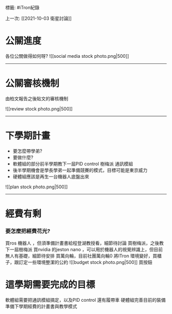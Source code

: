 標籤: #iTron紀錄 

上一次: [[2021-10-03 衛星討論]]

# 公關進度

各位公關做得如何呀?
![[social media stock photo.png|500]]

---

# 公關審核機制

由柏文報告之後貼文的審核機制

![[review stock photo.png|500]]

---

# 下學期計畫

- 要怎麼帶學弟?
-  要做什麼?
- 軟體組的部分前半學期教下一屆PID control 樹梅派 通訊模組
-  後半學期機會是學長學弟一起準備競賽的模式，目標可能是東京威力
- 硬體組應該是再生一台機器人底盤出來


![[plan stock photo.png|500]]

---
# 經費有剩

### 要怎麼把經費花光?
買ros 機器人 ，但須準備計畫書給程登湖教授看，細節待討論
買樹梅派，之後教下一屆樹梅派
買nvidia 的jeston nano ，可以用於機器人的視覺辨識上，但目前無人有基礎，細節待安排
買萬向輪，目前社團萬向輪0
將ITron 環境變好，買櫃子，跟訂定一些環境整潔的公約
![[budget stock photo.png|500]]
買按鈕

# 這學期需要完成的目標
軟體組需要把通訊模組搞定，以及PID control 還有履帶車
硬體組完善目前的裝備
準備下學期經費的計畫書與教學模式